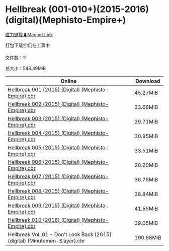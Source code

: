 # Hellbreak (001-010+)(2015-2016)(digital)(Mephisto-Empire+)

[磁力链接⬇Magnet Link](magnet:?xt=urn:btih:115bbe0329385701dcf430f103133a1bd3253fc7&dn=Hellbreak%20%28001-010%2B%29%282015-2016%29%28digital%29%28Mephisto-Empire%2B%29)

打包下载📦仍在工事中

文件数：11

总大小：548.49MiB

Online | Download
--- | ---
[Hellbreak 001 (2015) (Digital) (Mephisto-Empire).cbr](https://github.com/alicewish/markdown/blob/master/comic/Hellbreak-001-2015-Digital-Mephisto-Empire-cbr.md) | 45.27MiB
[Hellbreak 002 (2015) (Digital) (Mephisto-Empire).cbr](https://github.com/alicewish/markdown/blob/master/comic/Hellbreak-002-2015-Digital-Mephisto-Empire-cbr.md) | 33.68MiB
[Hellbreak 003 (2015) (Digital) (Mephisto-Empire).cbr](https://github.com/alicewish/markdown/blob/master/comic/Hellbreak-003-2015-Digital-Mephisto-Empire-cbr.md) | 29.71MiB
[Hellbreak 004 (2015) (Digital) (Mephisto-Empire).cbr](https://github.com/alicewish/markdown/blob/master/comic/Hellbreak-004-2015-Digital-Mephisto-Empire-cbr.md) | 30.95MiB
[Hellbreak 005 (2015) (Digital) (Mephisto-Empire).cbr](https://github.com/alicewish/markdown/blob/master/comic/Hellbreak-005-2015-Digital-Mephisto-Empire-cbr.md) | 33.51MiB
[Hellbreak 006 (2015) (Digital) (Mephisto-Empire).cbr](https://github.com/alicewish/markdown/blob/master/comic/Hellbreak-006-2015-Digital-Mephisto-Empire-cbr.md) | 28.20MiB
[Hellbreak 007 (2015) (Digital) (Mephisto-Empire).cbr](https://github.com/alicewish/markdown/blob/master/comic/Hellbreak-007-2015-Digital-Mephisto-Empire-cbr.md) | 36.75MiB
[Hellbreak 008 (2015) (Digital) (Mephisto-Empire).cbr](https://github.com/alicewish/markdown/blob/master/comic/Hellbreak-008-2015-Digital-Mephisto-Empire-cbr.md) | 38.84MiB
[Hellbreak 009 (2015) (Digital) (Mephisto-Empire).cbr](https://github.com/alicewish/markdown/blob/master/comic/Hellbreak-009-2015-Digital-Mephisto-Empire-cbr.md) | 41.55MiB
[Hellbreak 010 (2016) (Digital) (Mephisto-Empire).cbr](https://github.com/alicewish/markdown/blob/master/comic/Hellbreak-010-2016-Digital-Mephisto-Empire-cbr.md) | 39.05MiB
Hellbreak Vol. 01 - Don't Look Back (2015) (digital) (Minutemen-Slayer).cbr | 190.98MiB